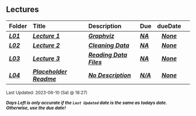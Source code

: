 ## Lectures

| Folder | Title | Description | Due | dueDate |  |
|:------|:------|:------|:------|:-----:|-----|
| ***<a href="https://github.com/rugbyprof/4883-Software-Tools/tree/master/Lectures/L01">L01</a>*** | ***<a href="https://github.com/rugbyprof/4883-Software-Tools/tree/master/Lectures/L01"> Lecture 1 </a>*** | ***<a href="https://github.com/rugbyprof/4883-Software-Tools/tree/master/Lectures/L01"> Graphviz</a>*** | ***<a href="https://github.com/rugbyprof/4883-Software-Tools/tree/master/Lectures/L01"> NA</a>*** | ***<a href="https://github.com/rugbyprof/4883-Software-Tools/tree/master/Lectures/L01">None</a>*** |  |
| ***<a href="https://github.com/rugbyprof/4883-Software-Tools/tree/master/Lectures/L02">L02</a>*** | ***<a href="https://github.com/rugbyprof/4883-Software-Tools/tree/master/Lectures/L02"> Lecture 2 </a>*** | ***<a href="https://github.com/rugbyprof/4883-Software-Tools/tree/master/Lectures/L02"> Cleaning Data</a>*** | ***<a href="https://github.com/rugbyprof/4883-Software-Tools/tree/master/Lectures/L02"> NA</a>*** | ***<a href="https://github.com/rugbyprof/4883-Software-Tools/tree/master/Lectures/L02">None</a>*** |  |
| ***<a href="https://github.com/rugbyprof/4883-Software-Tools/tree/master/Lectures/L03">L03</a>*** | ***<a href="https://github.com/rugbyprof/4883-Software-Tools/tree/master/Lectures/L03"> Lecture 3 </a>*** | ***<a href="https://github.com/rugbyprof/4883-Software-Tools/tree/master/Lectures/L03"> Reading Data Files</a>*** | ***<a href="https://github.com/rugbyprof/4883-Software-Tools/tree/master/Lectures/L03"> NA</a>*** | ***<a href="https://github.com/rugbyprof/4883-Software-Tools/tree/master/Lectures/L03">None</a>*** |  |
| ***<a href="https://github.com/rugbyprof/4883-Software-Tools/tree/master/Lectures/L04">L04</a>*** | ***<a href="https://github.com/rugbyprof/4883-Software-Tools/tree/master/Lectures/L04"> Placeholder Readme </a>*** | ***<a href="https://github.com/rugbyprof/4883-Software-Tools/tree/master/Lectures/L04"> No Description</a>*** | ***<a href="https://github.com/rugbyprof/4883-Software-Tools/tree/master/Lectures/L04">N/A</a>*** | ***<a href="https://github.com/rugbyprof/4883-Software-Tools/tree/master/Lectures/L04">None</a>*** |  |

<sup>Last Updated: 2023-06-10 (Sat @ 18:27)</sup> 

<sup>***Days Left is only accurate if the `Last Updated` date is the same as todays date. Otherwise, use the due date!***</sup> 